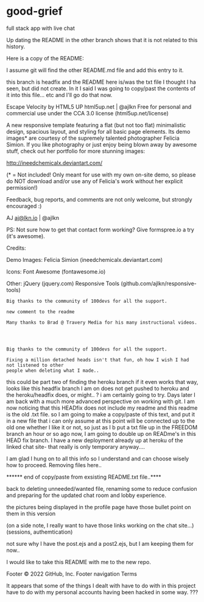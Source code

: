 # good-grief
full stack app with live chat


Up dating the README in the other branch shows that it is not related to this history. 

Here is a copy of the README:



I assume git will find the other README.md file and add this entry to it.

this branch is headfix and the README here is/was the txt file I thought I ha seen, but did not create. In it I said I was going to copy/past the contents of it into this file... etc and I'll go do that now.

Escape Velocity by HTML5 UP html5up.net | @ajlkn Free for personal and commercial use under the CCA 3.0 license (html5up.net/license)

A new responsive template featuring a flat (but not too flat) minimalistic design, spacious layout, and styling for all basic page elements. Its demo images* are courtesy of the supremely talented photographer Felicia Simion. If you like photography or just enjoy being blown away by awesome stuff, check out her portfolio for more stunning images:

http://ineedchemicalx.deviantart.com/

(* = Not included! Only meant for use with my own on-site demo, so please do NOT download and/or use any of Felicia's work without her explicit permission!)

Feedback, bug reports, and comments are not only welcome, but strongly encouraged :)

AJ aj@lkn.io | @ajlkn

PS: Not sure how to get that contact form working? Give formspree.io a try (it's awesome).

Credits:

Demo Images:
	Felicia Simion (ineedchemicalx.deviantart.com)

Icons:
	Font Awesome (fontawesome.io)

Other:
	jQuery (jquery.com)
	Responsive Tools (github.com/ajlkn/responsive-tools)

	Big thanks to the community of 100devs for all the support.

	new comment to the readme 

	Many thanks to Brad @ Travery Media for his many instructional videos.




	Big thanks to the community of 100devs for all the support.

	Fixing a million detached heads isn't that fun, oh how I wish I had not listened to other 
	people when deleting what I made..
this could be part two of finding the heroku branch if it even works that way, looks like this 
headfix branch I am on does not get pushed to heroku and the heroku/headfix does, or might.. ? 
i am certainly going to try.
Days later I am back with a much more advanced perspective on working with git. I am now noticing that this HEADfix does not include my readme and this readme is the old .txt file. so I am going to make a copy/paste of this text, and put it in a new file that i can only assume at this point will be connected up to the old one whether I like it or not, so just as I b put a txt file up in the FREEDOM branch an hour or so ago now, I am going to double up on READme's in this HEAD fix branch. I have a new deployment already up at heroku of the linked chat site- that really is only temporary anyway....

I am glad I hung on to all this info so I understand and can choose wisely how to proceed. Removing files here..

****** end of copy/paste from exsisting README.txt file..****

back to deleting unneeded/wanted file, renaming some to reduce confusion and preparing for the updated chat room and lobby experience.

the pictures being displayed in the profile page have those bullet point on them in this version

(on a side note, I really want to have those links working on the chat site...) (sessions, authemtication)

not sure why I have the post.ejs and a post2.ejs, but I am keeping them for now..

I would like to take this README with me to the new repo.

Footer
© 2022 GitHub, Inc.
Footer navigation
Terms


It appears that some of the things I dealt with have to do with in this project have to do with my personal accounts
having been hacked in some way. ???


